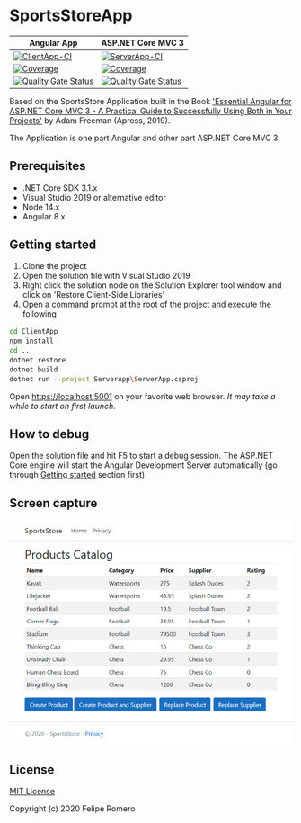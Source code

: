 # SportsStoreApp

| Angular App | ASP.NET Core MVC 3 |
| --- | --- |
| [![ClientApp-CI][ClientApp-CI-status-badge]][ClientApp-CI-status] | [![ServerApp-CI][ServerApp-CI-status-badge]][ServerApp-CI-status] |
| [![Coverage][Coverage-Status-badge]][Coverage-Status] | [![Coverage][ServerApp-Coverage-status-badge]][ServerApp-Coverage-status] |
| [![Quality Gate Status][Quality-Gate-Status-badge]][Quality-Gate-Status] | [![Quality Gate Status][ServerApp-Quality-Gate-status-badge]][ServerApp-Quality-Gate-status] |

Based on the SportsStore Application built in the Book ['Essential Angular for ASP.NET Core MVC 3 - A Practical Guide to Successfully Using Both in Your Projects'](https://www.apress.com/9781484229156) by Adam Freeman (Apress, 2019).

The Application is one part Angular and other part ASP.NET Core MVC 3.

## Prerequisites

- .NET Core SDK 3.1.x
- Visual Studio 2019 or alternative editor
- Node 14.x
- Angular 8.x

## Getting started

1. Clone the project
2. Open the solution file with Visual Studio 2019
3. Right click the solution node on the Solution Explorer tool window and click on 'Restore Client-Side Libraries'
4. Open a command prompt at the root of the project and execute the following

````bash
cd ClientApp
npm install
cd ..
dotnet restore
dotnet build
dotnet run --project ServerApp\ServerApp.csproj
````

Open <https://localhost:5001> on your favorite web browser. _It may take a while to start on first launch._

## How to debug

Open the solution file and hit F5 to start a debug session. The ASP.NET Core engine will start the Angular Development Server automatically (go through [Getting started](#getting-started) section first).

## Screen capture

![SportsStore Home][screenshot-sportsstore]

## License

[MIT License](LICENSE)

Copyright (c) 2020 Felipe Romero

[ClientApp-CI-status-badge]: https://github.com/feliperomero3/SportsStoreApp/workflows/SportsStoreClientApp-CI/badge.svg
[ClientApp-CI-status]: https://github.com/feliperomero3/SportsStoreApp/actions?query=workflow:SportsStoreClientApp-CI
[Coverage-Status-badge]: https://sonarcloud.io/api/project_badges/measure?project=feliperomero3_SportsStoreApp_ClientApp&metric=coverage
[Coverage-Status]: https://sonarcloud.io/dashboard?id=feliperomero3_SportsStoreApp_ClientApp
[Quality-Gate-Status-badge]: https://sonarcloud.io/api/project_badges/measure?project=feliperomero3_SportsStoreApp_ClientApp&metric=alert_status
[Quality-Gate-Status]: https://sonarcloud.io/dashboard?id=feliperomero3_SportsStoreApp_ClientApp

[ServerApp-CI-status-badge]: https://dev.azure.com/feliperomeromx/Projects/_apis/build/status/feliperomero3.SportsStoreApp?branchName=master
[ServerApp-CI-status]: https://dev.azure.com/feliperomeromx/Projects/_build/latest?definitionId=10&branchName=master
[ServerApp-Coverage-status-badge]: https://sonarcloud.io/api/project_badges/measure?project=feliperomero3_SportsStoreApp_ServerApp&metric=coverage
[ServerApp-Coverage-status]: https://sonarcloud.io/dashboard?id=feliperomero3_SportsStoreApp_ServerApp
[ServerApp-Quality-Gate-status-badge]: https://sonarcloud.io/api/project_badges/measure?project=feliperomero3_SportsStoreApp_ServerApp&metric=alert_status
[ServerApp-Quality-Gate-status]: https://sonarcloud.io/dashboard?id=feliperomero3_SportsStoreApp_ServerApp

[screenshot-sportsstore]: .github/assets/screenshot-sportsstore.png
